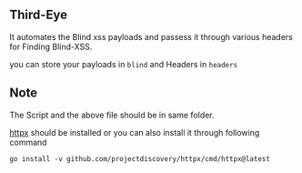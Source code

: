 ## Third-Eye

It automates the Blind xss payloads and passess it through various headers for Finding Blind-XSS.

you can store your payloads in `blind` and Headers in `headers`

## Note

The Script and the above file should be in same folder.

[httpx](https://github.com/projectdiscovery/httpx) should be installed or you can also install it through following command

`go install -v github.com/projectdiscovery/httpx/cmd/httpx@latest`

